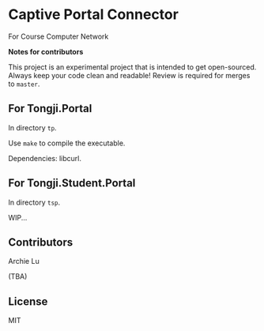 # Captive Portal Connector

For Course Computer Network

**Notes for contributors**

This project is an experimental project that
is intended to get open-sourced.
Always keep your code clean and readable!
Review is required for merges to `master`.

## For Tongji.Portal

In directory `tp`.

Use `make` to compile the executable.

Dependencies: libcurl.

## For Tongji.Student.Portal

In directory `tsp`.

WIP...

## Contributors

Archie Lu

(TBA)

## License

MIT
